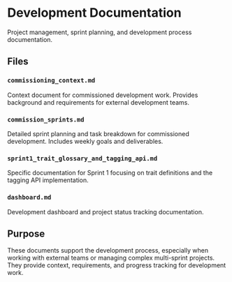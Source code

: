 # Development Documentation

Project management, sprint planning, and development process documentation.

## Files

### `commissioning_context.md`
Context document for commissioned development work. Provides background and requirements for external development teams.

### `commission_sprints.md`
Detailed sprint planning and task breakdown for commissioned development. Includes weekly goals and deliverables.

### `sprint1_trait_glossary_and_tagging_api.md`
Specific documentation for Sprint 1 focusing on trait definitions and the tagging API implementation.

### `dashboard.md`
Development dashboard and project status tracking documentation.

## Purpose

These documents support the development process, especially when working with external teams or managing complex multi-sprint projects. They provide context, requirements, and progress tracking for development work.

